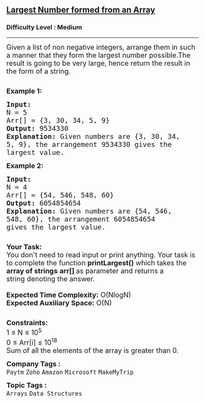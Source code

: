 <h2><a href="https://practice.geeksforgeeks.org/problems/largest-number-formed-from-an-array1117/1?page=1&difficulty[]=1&status[]=unsolved&curated[]=1&sortBy=submissions">Largest Number formed from an Array</a></h2><h3>Difficulty Level : Medium</h3><hr><div class="problems_problem_content__Xm_eO"><p><span style="font-size:18px">Given a list&nbsp;of non negative integers, arrange them in such a manner&nbsp;that they form the largest number possible.The result is going to be very large, hence return the result in the form of a string.</span></p>

<p><br>
<span style="font-size:18px"><strong>Example 1:</strong></span></p>

<pre><span style="font-size:18px"><strong>Input:</strong> 
N = 5
Arr[] = {3,&nbsp;30,&nbsp;34,&nbsp;5,&nbsp;9}
<strong>Output:</strong> 9534330
<strong>Explanation:</strong> Given numbers are {3,&nbsp;30,&nbsp;34,
5,&nbsp;9}, the arrangement 9534330 gives the
largest value.</span></pre>

<p><span style="font-size:18px"><strong>Example 2:</strong></span></p>

<pre><span style="font-size:18px"><strong>Input:</strong> 
N = 4
Arr[] = {54, 546, 548, 60}
<strong>Output:</strong> 6054854654
<strong>Explanation:</strong> Given numbers are {54, 546,
548, 60}, the arrangement 6054854654 
gives the largest value.</span></pre>

<p><br>
<span style="font-size:18px"><strong>Your Task:&nbsp;&nbsp;</strong><br>
You don't need to read input or print anything. Your task is to complete the function&nbsp;<strong>printLargest()</strong>&nbsp;which takes the <strong>array of strings</strong>&nbsp;<strong>arr[]</strong><strong>&nbsp;</strong>as parameter and returns a string&nbsp;denoting&nbsp;the answer.<br>
<br>
<strong>Expected Time Complexity:</strong>&nbsp;O(NlogN)<br>
<strong>Expected Auxiliary Space:</strong>&nbsp;O(N)</span></p>

<p><br>
<span style="font-size:18px"><strong>Constraints:</strong><br>
1 ≤ N ≤ 10<sup>5</sup><br>
0 ≤ Arr[i] ≤ 10<sup>18</sup></span><br>
<span style="font-size:18px">Sum of all the elements of the array is greater than 0.</span></p>
</div><p><span style=font-size:18px><strong>Company Tags : </strong><br><code>Paytm</code>&nbsp;<code>Zoho</code>&nbsp;<code>Amazon</code>&nbsp;<code>Microsoft</code>&nbsp;<code>MakeMyTrip</code>&nbsp;<br><p><span style=font-size:18px><strong>Topic Tags : </strong><br><code>Arrays</code>&nbsp;<code>Data Structures</code>&nbsp;
